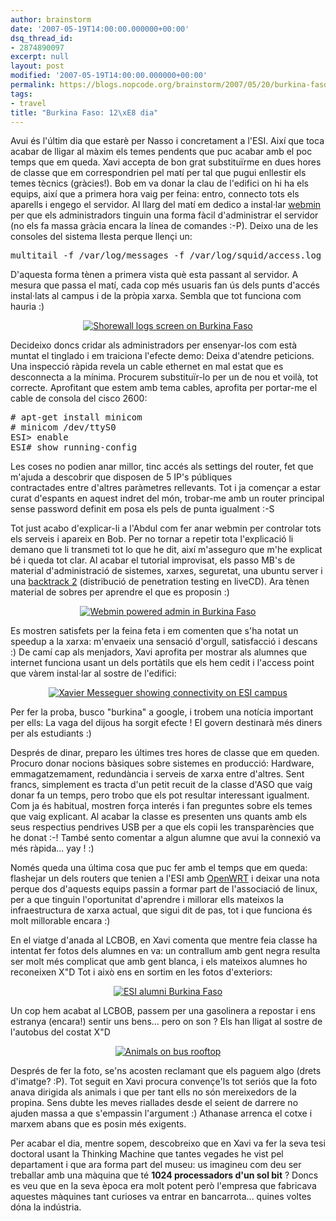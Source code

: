 ```yaml
---
author: brainstorm
date: '2007-05-19T14:00:00.000000+00:00'
dsq_thread_id:
- 2874890097
excerpt: null
layout: post
modified: '2007-05-19T14:00:00.000000+00:00'
permalink: https://blogs.nopcode.org/brainstorm/2007/05/20/burkina-faso-13e-dia/
tags:
- travel
title: "Burkina Faso: 12\xE8 dia"
---
```


Avui és l'últim dia que estarè per Nasso i concretament a l'ESI. Així que toca acabar de lligar al màxim els temes pendents que puc acabar amb el poc temps que em queda. Xavi accepta de bon grat substituïrme en dues hores de classe que em correspondrien pel matí per tal que pugui enllestir els temes tècnics (gràcies!). Bob em va donar la clau de l'edifici on hi ha els equips, així que a primera hora vaig per feina: entro, connecto tots els aparells i engego el servidor. Al llarg del matí em dedico a instal·lar [webmin][1] per que els administradors tinguin una forma fàcil d'administrar el servidor (no els fa massa gràcia encara la línea de comandes :-P). Deixo una de les consoles del sistema llesta perque llençi un:

<pre>multitail -f /var/log/messages -f /var/log/squid/access.log
</pre>

D'aquesta forma tènen a primera vista què esta passant al servidor. A mesura que passa el matí, cada cop més usuaris fan ús dels punts d'accés instal·lats al campus i de la pròpia xarxa. Sembla que tot funciona com hauria :) 

<div class='flickr_photo'>
  <center>
    <a href="http://www.flickr.com/photos/rvalls/2912661400/" title="Shorewall logs screen on Burkina Faso" target="_blank" class="flickr-image aligncenter"><img src="http://farm4.static.flickr.com/3019/2912661400_b3b41a75f5_m.jpg" alt="Shorewall logs screen on Burkina Faso" class="" /></a>
  </center>
</div>

Decideixo doncs cridar als administradors per ensenyar-los com està muntat el tinglado i em traiciona l'efecte demo: Deixa d'atendre peticions. Una inspecció ràpida revela un cable ethernet en mal estat que es desconnecta a la mínima. Procurem substituïr-lo per un de nou et voilà, tot correcte. Aprofitant que estem amb tema cables, aprofita per portar-me el cable de consola del cisco 2600:

<pre># apt-get install minicom
# minicom /dev/ttyS0
ESI> enable
ESI# show running-config
</pre>

<!--more-->

Les coses no podien anar millor, tinc accés als settings del router, fet que m'ajuda a descobrir que disposen de 5 IP's públiques  
contractades entre d'altres paràmetres rellevants. Tot i ja començar a estar curat d'espants en aquest indret del món, trobar-me amb un router principal sense password definit em posa els pels de punta igualment :-S

Tot just acabo d'explicar-li a l'Abdul com fer anar webmin per controlar tots els serveis i apareix en Bob. Per no tornar a repetir tota l'explicació li demano que li transmeti tot lo que he dit, així m'asseguro que m'he explicat bé i queda tot clar. Al acabar el tutorial improvisat, els passo MB's de material d'administració de sistemes, xarxes, seguretat, una ubuntu server i una [backtrack 2][2] (distribució de penetration testing en liveCD). Ara tènen material de sobres per aprendre el que es proposin :) 

<div class='flickr_photo'>
  <center>
    <a href="http://www.flickr.com/photos/rvalls/2911823525/" title="Webmin powered admin in Burkina Faso" target="_blank" class="flickr-image aligncenter"><img src="http://farm4.static.flickr.com/3262/2911823525_d6d7f4ae06_m.jpg" alt="Webmin powered admin in Burkina Faso" class="" /></a>
  </center>
</div>

Es mostren satisfets per la feina feta i em comenten que s'ha notat un speedup a la xarxa: m'envaeix una sensació d'orgull, satisfacció i descans :) De camí cap als menjadors, Xavi aprofita per mostrar als alumnes que internet funciona usant un dels portàtils que els hem cedit i l'access point que vàrem instal·lar al sostre de l'edifici:

<div class='flickr_photo'>
  <center>
    <a href="http://www.flickr.com/photos/rvalls/2912674322/" title="Xavier Messeguer showing connectivity on ESI campus" target="_blank" class="flickr-image aligncenter"><img src="http://farm4.static.flickr.com/3198/2912674322_05f90b4bd1_m.jpg" alt="Xavier Messeguer showing connectivity on ESI campus" class="" /></a>
  </center>
</div>

Per fer la proba, busco "burkina" a google, i trobem una notícia important per ells: La vaga del dijous ha sorgit efecte ! El govern destinarà més diners per als estudiants :) 

Després de dinar, preparo les últimes tres hores de classe que em queden. Procuro donar nocions bàsiques sobre sistemes en producció: Hardware, emmagatzemament, redundància i serveis de xarxa entre d'altres. Sent francs, simplement es tracta d'un petit recuit de la classe d'ASO que vaig donar fa un temps, pero trobo que els pot resultar interessant igualment. Com ja és habitual, mostren força interés i fan preguntes sobre els temes que vaig explicant. Al acabar la classe es presenten uns quants amb els seus respectius pendrives USB per a que els copii les transparències que he donat :-! També sento comentar a algun alumne que avui la connexió va més ràpida... yay ! :) 

Només queda una última cosa que puc fer amb el temps que em queda: flashejar un dels routers que tenien a l'ESI amb [OpenWRT][3] i deixar una nota perque dos d'aquests equips passin a formar part de l'associació de linux, per a que tinguin l'oportunitat d'aprendre i millorar ells mateixos la infraestructura de xarxa actual, que sigui dit de pas, tot i que funciona és molt millorable encara :) 

En el viatge d'anada al LCBOB, en Xavi comenta que mentre feia classe ha intentat fer fotos dels alumnes en va: un contrallum amb gent negra resulta ser molt més complicat que amb gent blanca, i els mateixos alumnes ho reconeixen X"D Tot i això ens en sortim en les fotos d'exteriors:

<div class='flickr_photo'>
  <center>
    <a href="http://www.flickr.com/photos/rvalls/2911843905/" title="ESI alumni Burkina Faso" target="_blank" class="flickr-image aligncenter"><img src="http://farm4.static.flickr.com/3093/2911843905_3d0529be36_m.jpg" alt="ESI alumni Burkina Faso" class="" /></a>
  </center>
</div>

Un cop hem acabat al LCBOB, passem per una gasolinera a repostar i ens estranya (encara!) sentir uns bens... pero on son ? Els han lligat al sostre de l'autobus del costat X"D

<div class='flickr_photo'>
  <center>
    <a href="http://www.flickr.com/photos/rvalls/2912700950/" title="Animals on bus rooftop" target="_blank" class="flickr-image aligncenter"><img src="http://farm4.static.flickr.com/3111/2912700950_60f1b6372e_m.jpg" alt="Animals on bus rooftop" class="" /></a>
  </center>
</div>

Després de fer la foto, se'ns acosten reclamant que els paguem algo (drets d'imatge? :P). Tot seguit en Xavi procura convençe'ls tot seriós que la foto anava dirigida als animals i que per tant ells no són mereixedors de la propina. Sens dubte les meves riallades desde el seient de darrere no ajuden massa a que s'empassin l'argument :) Athanase arrenca el cotxe i marxem abans que es posin més exigents.

Per acabar el dia, mentre sopem, descobreixo que en Xavi va fer la seva tesi doctoral usant la Thinking Machine que tantes vegades he vist pel departament i que ara forma part del museu: us imagineu com deu ser treballar amb una màquina que té **1024 processadors d'un sol bit** ? Doncs es veu que en la seva època era molt potent però l'empresa que fabricava aquestes màquines tant curioses va entrar en bancarrota... quines voltes dóna la indústria.

 [1]: http://www.webmin.com/
 [2]: http://www.remote-exploit.org/backtrack_download.html
 [3]: http://wiki.openwrt.org/